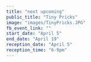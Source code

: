 ```yaml
---
title: "next upcoming"
public_title: "Tiny Pricks"
image: "images/TinyPricks.JPG"
fb_event_link: ""
start_date: "April 5"
end_date: "April 19"
reception_date: "April 5"
reception_time: "6-9pm"
---
```

